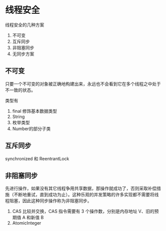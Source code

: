 # 线程安全
线程安全的几种方案
1. 不可变
2. 互斥同步
3. 非阻塞同步
4. 无同步方案

## 不可变
只要一个不可变的对象被正确地构建出来，永远也不会看到它在多个线程之中处于不一致的状态。

类型有
1. final 修饰基本数据类型
2. String
3. 枚举类型
4. Number的部分子类

## 互斥同步
synchronized 和 ReentrantLock

## 非阻塞同步
先进行操作，如果没有其它线程争用共享数据，那操作就成功了，否则采取补偿措施（不断地重试，直到成功为止）。这种乐观的并发策略的许多实现都不需要将线程阻塞，因此这种同步操作称为非阻塞同步。

1. CAS
    比较并交换，CAS 指令需要有 3 个操作数，分别是内存地址 V、旧的预期值 A 和新值 B
2. AtomicInteger
